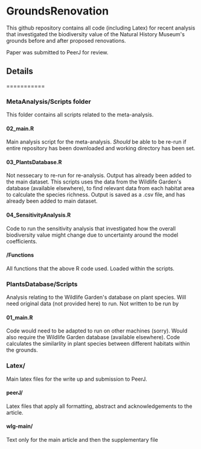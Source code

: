 # GroundsRenovation
This github repository contains all code (including Latex) for recent analysis that investigated the biodiversity value of the Natural History Museum's grounds before and after proposed renovations.

Paper was submitted to PeerJ for review.

## Details
===========
### MetaAnalysis/Scripts folder

This folder contains all scripts related to the meta-analysis.
#### 02_main.R
Main analysis script for the meta-analysis. *Should* be able to be re-run if entire repository has been downloaded and working directory has been set.

#### 03_PlantsDatabase.R
Not nessecary to re-run for re-analysis. Output has already been added to the main dataset.
This scripts uses the data from the Wildlife Garden's database (available elsewhere), to find relevant data from each habitat area to calculate the species richness. Output is saved as a .csv file, and has already been added to main dataset.

#### 04_SensitivityAnalysis.R
Code to run the sensitivity analysis that investigated how the overall biodiversity value might change due to uncertainty around the model coefficients.

#### /Functions
All functions that the above R code used. Loaded within the scripts.


### PlantsDatabase/Scripts
Analysis relating to the Wildlife Garden's database on plant species. Will need original data (not provided here) to run. Not written to be run by 

#### 01_main.R
Code would need to be adapted to run on other machines (sorry). Would also require the Wildlife Garden database (available elsewhere).  Code calculates the similarlity in plant species between different habitats within the grounds.

### Latex/
Main latex files for the write up and submission to PeerJ.
#### peerJ/
Latex files that apply all formatting, abstract and acknowledgements to the article.

#### wlg-main/
Text only for the main article and then the supplementary file
